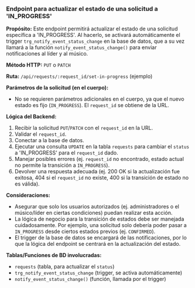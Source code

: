 ### Endpoint para actualizar el estado de una solicitud a 'IN_PROGRESS'

**Propósito:** Este endpoint permitirá actualizar el estado de una solicitud específica a 'IN_PROGRESS'. Al hacerlo, se activará automáticamente el trigger `trg_notify_event_status_change` en la base de datos, que a su vez llamará a la función `notify_event_status_change()` para enviar notificaciones al líder y al músico.

**Método HTTP:** `PUT` o `PATCH`

**Ruta:** `/api/requests/:request_id/set-in-progress` (ejemplo)

**Parámetros de la solicitud (en el cuerpo):**
-   No se requieren parámetros adicionales en el cuerpo, ya que el nuevo estado es fijo (`IN_PROGRESS`). El `request_id` se obtiene de la URL.

**Lógica del Backend:**
1.  Recibir la solicitud `PUT`/`PATCH` con el `request_id` en la URL.
2.  Validar el `request_id`.
3.  Conectar a la base de datos.
4.  Ejecutar una consulta `UPDATE` en la tabla `requests` para cambiar el `status` a 'IN_PROGRESS' para el `request_id` dado.
5.  Manejar posibles errores (ej. `request_id` no encontrado, estado actual no permite la transición a `IN_PROGRESS`).
6.  Devolver una respuesta adecuada (ej. 200 OK si la actualización fue exitosa, 404 si el `request_id` no existe, 400 si la transición de estado no es válida).

**Consideraciones:**
-   Asegurar que solo los usuarios autorizados (ej. administradores o el músico/líder en ciertas condiciones) puedan realizar esta acción.
-   La lógica de negocio para la transición de estados debe ser manejada cuidadosamente. Por ejemplo, una solicitud solo debería poder pasar a `IN_PROGRESS` desde ciertos estados previos (ej. `CONFIRMED`).
-   El trigger de la base de datos se encargará de las notificaciones, por lo que la lógica del endpoint se centrará en la actualización del estado.

**Tablas/Funciones de BD involucradas:**
-   `requests` (tabla, para actualizar el `status`)
-   `trg_notify_event_status_change` (trigger, se activa automáticamente)
-   `notify_event_status_change()` (función, llamada por el trigger)